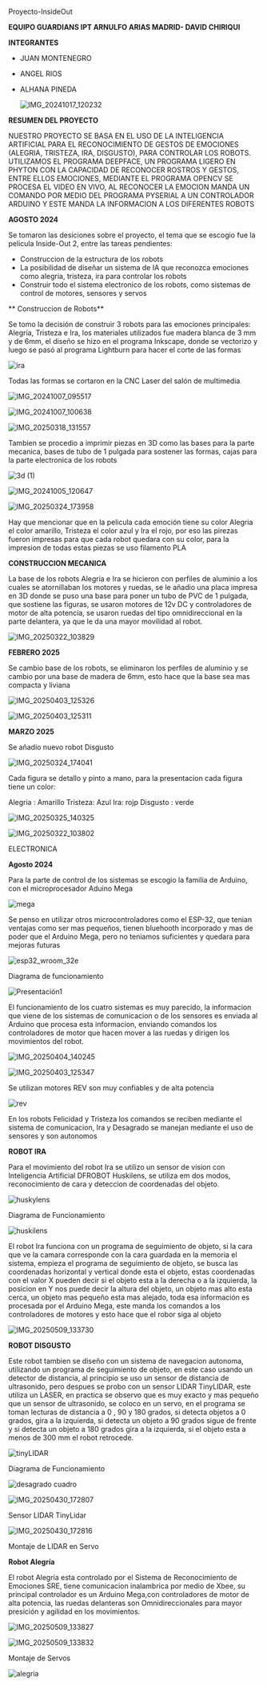  Proyecto-InsideOut

**EQUIPO GUARDIANS IPT ARNULFO ARIAS MADRID- DAVID CHIRIQUI**

**INTEGRANTES**
- JUAN MONTENEGRO
- ANGEL RIOS
- ALHANA PINEDA

  ![IMG_20241017_120232](https://github.com/user-attachments/assets/2d837fe1-5565-41c2-895f-1ab21c6b1a96)


**RESUMEN DEL PROYECTO**

NUESTRO PROYECTO SE BASA EN EL USO DE LA INTELIGENCIA ARTIFICIAL PARA EL RECONOCIMIENTO DE GESTOS DE EMOCIONES (ALEGRIA, TRISTEZA, IRA, DISGUSTO), PARA CONTROLAR LOS ROBOTS. UTILIZAMOS EL PROGRAMA DEEPFACE, UN PROGRAMA LIGERO EN PHYTON CON LA CAPACIDAD DE RECONOCER ROSTROS Y GESTOS, ENTRE ELLOS EMOCIONES, MEDIANTE EL PROGRAMA OPENCV SE PROCESA EL VIDEO EN VIVO, AL RECONOCER LA EMOCION MANDA UN COMANDO POR MEDIO DEL PROGRAMA PYSERIAL A UN CONTROLADOR ARDUINO Y ESTE MANDA LA INFORMACION A LOS DIFERENTES ROBOTS


**AGOSTO 2024**

Se tomaron las desiciones sobre el proyecto, el tema que se escogio fue la pelicula Inside-Out 2, entre las tareas pendientes:
- Construccion de la estructura de los robots
- La posibilidad de diseñar un sistema de IA que reconozca emociones como alegria, tristeza, ira para controlar los robots
- Construir todo el sistema electronico de los robots, como sistemas de control de motores, sensores y servos

** Construccion de Robots**

Se tomo la decisión de construir 3 robots para las emociones principales: Alegría, Tristeza e Ira, los materiales utilizados fue madera blanca de 3 mm y de 6mm, el diseño se hizo en el programa Inkscape, donde se vectorizo y luego se pasó al programa Lightburn para hacer el corte de las formas

![ira](https://github.com/user-attachments/assets/0278664d-e177-4d89-97c0-9d7091f8aadf)

Todas las formas se cortaron en la CNC Laser del salón de multimedia 

![IMG_20241007_095517](https://github.com/user-attachments/assets/2ee32f96-3f6f-486e-8b63-064292253769)



![IMG_20241007_100638](https://github.com/user-attachments/assets/814c65b4-c7cb-4d5e-92c4-e7852facfaed)


![IMG_20250318_131557](https://github.com/user-attachments/assets/007491a6-0945-41ea-8e43-7a6ace0f926a)


Tambien se procedio a imprimir piezas en 3D como las bases para la parte mecanica, bases de tubo de 1 pulgada para sostener las formas, cajas para la parte electronica de los robots

![3d (1)](https://github.com/user-attachments/assets/ab8b0ce8-3bac-40f1-bd8d-199703edefb0)



![IMG_20241005_120647](https://github.com/user-attachments/assets/1562888d-902d-478b-94c3-e2defdec3806)


![IMG_20250324_173958](https://github.com/user-attachments/assets/475018c2-6e28-4903-a5d0-c7ad640a30f7)


Hay que mencionar que en la pelicula cada emoción tiene su color Alegria el color amarillo, Tristeza el color azul y Ira el rojo, por eso las pirezas fueron impresas para que cada robot quedara con su color, para la impresion de todas estas piezas se uso filamento PLA

**CONSTRUCCION MECANICA**

La base de los robots Alegria e Ira se hicieron con perfiles de aluminio a los cuales se atornillaban los motores y ruedas, se le añadio una placa impresa en 3D donde se puso una base para poner un tubo de PVC de 1 pulgada, que sostiene las figuras, se usaron motores de 12v DC y controladores de motor de alta potencia, se usaron ruedas del tipo omnidireccional en la parte delantera, ya que le da una mayor movilidad al robot.

![IMG_20250322_103829](https://github.com/user-attachments/assets/eae8cb28-8068-4a89-8271-3b48224d07fe)

**FEBRERO 2025**

Se cambio base de los robots, se eliminaron los perfiles de aluminio y se cambio por una base de madera de 6mm, esto hace que la base sea mas compacta y liviana

![IMG_20250403_125326](https://github.com/user-attachments/assets/27ac8d28-8132-4322-a25d-0b9c61de829d)

![IMG_20250403_125311](https://github.com/user-attachments/assets/c5b01a92-0c6a-4fc9-8ad9-fcf9b8ffeea3)

**MARZO 2025**
  
  Se añadio nuevo robot Disgusto

  ![IMG_20250324_174041](https://github.com/user-attachments/assets/10daf45a-2ffb-4049-be8b-fc2af3cb3a25)


  Cada figura se detallo y pinto a mano, para la presentacion cada figura tiene un color:

  Alegria : Amarillo
  Tristeza: Azul
  Ira: rojp
  Disgusto : verde

  ![IMG_20250325_140325](https://github.com/user-attachments/assets/012c20cc-1f3e-4b2a-a5de-05fb68852c4a)

  ![IMG_20250322_103802](https://github.com/user-attachments/assets/583ed56c-57a3-4950-9c16-01f0266343c8)

ELECTRONICA

**Agosto 2024**

Para la parte de control de los sistemas se escogio la familia de Arduino, con el microprocesador Aduino Mega 

![mega](https://github.com/user-attachments/assets/9eabf93b-f26a-4250-8607-de0f335cad59)


Se penso en utilizar otros microcontroladores como el ESP-32, que tenian ventajas como ser mas pequeños, tienen bluehooth incorporado y  mas de poder que el Arduino Mega, pero no teniamos suficientes y quedara para mejoras futuras

![esp32_wroom_32e](https://github.com/user-attachments/assets/9ff923d9-eb95-42fa-8842-a310f0af2679)


Diagrama de funcionamiento


![Presentación1](https://github.com/user-attachments/assets/69960e72-6712-4887-8808-15b40c2ec09e)

El funcionamiento de los  cuatro sistemas es muy parecido, la informacion que viene de los sistemas de comunicacion o de los sensores es enviada al Arduino que procesa esta informacion, enviando comandos los controladores de motor que hacen mover a las ruedas y dirigen los movimientos del robot.

![IMG_20250404_140245](https://github.com/user-attachments/assets/88aab5d5-4bd4-48b7-b610-1338ca91c082)

![IMG_20250403_125347](https://github.com/user-attachments/assets/5a435580-555c-4ced-9ffb-1c70fad7ac01)


Se utilizan motores REV son muy confiables y de alta potencia

![rev](https://github.com/user-attachments/assets/e2bc18ad-0849-4a4c-8dcd-675133eb4416)

En los robots Felicidad y Tristeza los comandos se reciben mediante el sistema de comunicacion, Ira y Desagrado se manejan mediante el uso de sensores y son autonomos

**ROBOT IRA**

Para el movimiento del robot Ira se utilizo un sensor de vision con Inteligencia Artificial DFROBOT Huskilens, se utiliza em dos modos, reconocimiento de cara y deteccion de coordenadas del objeto.

![huskylens](https://github.com/user-attachments/assets/764633aa-19f7-486e-a88e-03b8ba9daf82)


Diagrama de Funcionamiento

![huskilens](https://github.com/user-attachments/assets/f3a69412-d70f-4fb3-a841-67304d68f6ca)

El robot Ira funciona con un programa de seguimiento de objeto, si la cara que ve la camara corresponde con la cara guardada en la memoria el sistema, empieza el programa de seguimiento de objeto, se busca las coordenadas horizontal y vertical donde esta el objeto, estas coordenadas con el valor X pueden decir si el objeto esta a la derecha o a la izquierda, la posicion en Y nos puede decir la altura del objeto, un objeto mas alto esta cerca, un objeto mas pequeño esta mas alejado, toda esa información es procesada por el Arduino Mega, este manda los comandos a los controladores de motores y esto hace que el robor siga al objeto

![IMG_20250509_133730](https://github.com/user-attachments/assets/12c1f47d-817a-4542-bcc1-224ccb0ee1dc)


**ROBOT DISGUSTO**

Este robot tambien se diseño con un sistema de navegacion autonoma, utilizando un programa de seguimiento de objeto, en este caso usando un detector de distancia, al principio se uso un sensor de distancia de ultrasonido, pero despues se probo con un sensor LIDAR  TinyLIDAR, este utiliza un LASER, en practica se observo que es muy exacto y mas pequeño que un sensor de ultrasonido, se coloco en un servo, en el programa se toman lecturas de distancia a 0 , 90 y 180 grados, si detecta objetos a 0 grados, gira a la izquierda, si detecta un objeto a 90 grados sigue de frente y si detecta un objeto a 180 grados gira a la izquierda, si el objeto esta a menos de 300 mm el robot retrocede.


![tinyLIDAR](https://github.com/user-attachments/assets/a83ae3c5-4d70-4a57-95bc-b136be1836df)

Diagrama de Funcionamiento


![desagrado cuadro](https://github.com/user-attachments/assets/64204a93-0a1d-4d57-8353-47e52d8432cf)


![IMG_20250430_172807](https://github.com/user-attachments/assets/9108add2-1612-4688-9226-46c2753acaa7)

Sensor LIDAR TinyLidar

![IMG_20250430_172816](https://github.com/user-attachments/assets/c02ef8f8-fd36-4ee4-8eb5-6d0cb00e0710)

Montaje de LIDAR en Servo


**Robot Alegría**

El robot Alegría esta controlado por el Sistema de Reconocimiento de Emociones SRE, tiene comunicacion inalambrica por medio de Xbee, su principal controlador es un Arduino Mega,con controladores de motor de alta potencia, las ruedas delanteras son Omnidireccionales para mayor presición y agilidad en los movimientos.

![IMG_20250509_133827](https://github.com/user-attachments/assets/5447de26-39bc-4800-b65a-c67d436a5baf)

![IMG_20250509_133832](https://github.com/user-attachments/assets/73518b2f-1e1a-460c-bb8f-988fcc4b1bc3)

Montaje de Servos

![alegria](https://github.com/user-attachments/assets/06a160b8-c053-4986-b8f7-7141ef6e0cba)


